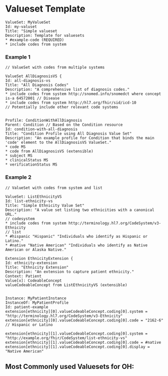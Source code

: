 # Valueset Template

    ValueSet: MyValueSet
    Id: my-valuset
    Title: "Simple valueset
    Description: Template for valuesets
    * #example-code (REQUIRED) 
    * include codes from system 

    
### Example 1

    // ValueSet with codes from multiple systems

    ValueSet AllDiagnosisVS {
    Id: all-diagnosis-vs
    Title: "All Diagnosis Codes"
    Description: "A comprehensive list of diagnosis codes."
    * include codes from system http://snomed.info/snomedct where concept is-a 64572001 // Disease
    * include codes from system http://hl7.org/fhir/sid/icd-10
    // Potentially include other relevant code systems


    Profile: ConditionWithAllDiagnosis
    Parent: Condition // Based on the Condition resource
    Id: condition-with-all-diagnosis
    Title: "Condition Profile using All Diagnosis Value Set"
    Description: "An example profile for Condition that binds the main 'code' element to the AllDiagnosisVS ValueSet."
    * code MS
    * code from AllDiagnosisVS (extensible)
    * subject MS
    * clinicalStatus MS
    * verificationStatus MS 
    

### Example 2

    // ValueSet with codes from system and list
    
    ValueSet: ListEthnicityVS
    Id: list-ethnicity-vs
    Title: "Simple Ethnicity Value Set"
    Description: "A value set listing two ethnicities with a canonical URL."
    // codesystem
    * include codes from system http://terminology.hl7.org/CodeSystem/v3-Ethnicity
    // list
    * #hispanic "Hispanic" "Individuals who identify as Hispanic or Latino."
    * #native "Native American" "Individuals who identify as Native American or Alaska Native."

    Extension EthnicityExtension {
    Id: ethnicity-extension
    Title: "Ethnicity Extension"
    Description: "An extension to capture patient ethnicity."
    Context: Patient
    Value[x]: CodeableConcept
    valueCodeableConcept from ListEthnicityVS (extensible)


    Instance: MyPatientInstance 
    InstanceOf: MyPatientProfile
    Id: patient-example
    extension[ethnicity][0].valueCodeableConcept.coding[0].system = "http://terminology.hl7.org/CodeSystem/v3-Ethnicity"
    extension[ethnicity][0].valueCodeableConcept.coding[0].code = "2162-6" // Hispanic or Latino

    extension[ethnicity][1].valueCodeableConcept.coding[0].system = "http://example.org/fhir/CodeSystem/list-ethnicity-vs"
    extension[ethnicity][1].valueCodeableConcept.coding[0].code = #native
    extension[ethnicity][1].valueCodeableConcept.coding[0].display = "Native American"
    



## Most Commonly used Valuesets for OH:
